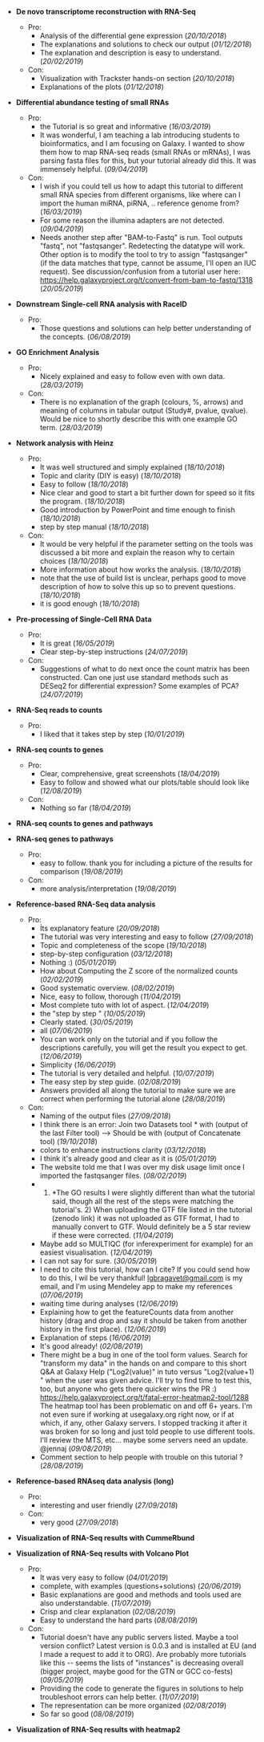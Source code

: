 - **De novo transcriptome reconstruction with RNA-Seq**
  - Pro:
    - Analysis of the differential gene expression (*20/10/2018*)
    - The explanations and solutions to check our output (*01/12/2018*)
    - The explanation and description is easy to understand. (*20/02/2019*)
  - Con:
    - Visualization with Trackster hands-on section (*20/10/2018*)
    - Explanations of the plots (*01/12/2018*)

- **Differential abundance testing of small RNAs**
  - Pro:
    - the Tutorial is so great and informative (*16/03/2019*)
    - It was wonderful, I am teaching a lab introducing students to bioinformatics, and I am focusing on Galaxy. I wanted to show them how to map RNA-seq reads (small RNAs or mRNAs), I was parsing fasta files for this, but your tutorial already did this. It was immensely helpful. (*09/04/2019*)
  - Con:
    - I wish if you could tell us how to adapt this tutorial to different small RNA species from different organisms, like where can I import the human miRNA, piRNA, .. reference genome from? (*16/03/2019*)
    - For some reason the illumina adapters are not detected.  (*09/04/2019*)
    - Needs another step after "BAM-to-Fastq" is run. Tool outputs "fastq", not "fastqsanger". Redetecting the datatype will work. Other option is to modify the tool to try to assign "fastqsanger" (if the data matches that type, cannot be assume, I'll open an IUC request). See discussion/confusion from a tutorial user here: https://help.galaxyproject.org/t/convert-from-bam-to-fastq/1318 (*20/05/2019*)

- **Downstream Single-cell RNA analysis with RaceID**
  - Pro:
    - Those questions and solutions can help better understanding of the concepts. (*06/08/2019*)

- **GO Enrichment Analysis**
  - Pro:
    - Nicely explained and easy to follow even with own data. (*28/03/2019*)
  - Con:
    - There is no explanation of the graph (colours, %, arrows) and meaning of columns in tabular output (Study#, pvalue, qvalue). Would be nice to shortly describe this with one example GO term. (*28/03/2019*)

- **Network analysis with Heinz**
  - Pro:
    - It was well structured and simply explained (*18/10/2018*)
    - Topic and clarity (DIY is easy) (*18/10/2018*)
    - Easy to follow (*18/10/2018*)
    - Nice clear and good to start a bit further down for speed so it fits the program. (*18/10/2018*)
    - Good introduction by PowerPoint and time enough to finish (*18/10/2018*)
    - step by step manual  (*18/10/2018*)
  - Con:
    - It would be very helpful if the parameter setting on the tools was discussed a bit more and explain the reason why to certain choices (*18/10/2018*)
    - More information about how works the analysis. (*18/10/2018*)
    - note that the use of build list is unclear, perhaps good to move description of how to solve this  up so to prevent questions. (*18/10/2018*)
    - it is good enough (*18/10/2018*)

- **Pre-processing of Single-Cell RNA Data**
  - Pro:
    - It is great (*16/05/2019*)
    - Clear step-by-step instructions (*24/07/2019*)
  - Con:
    - Suggestions of what to do next once the count matrix has been constructed. Can one just use standard methods such as DESeq2 for differential expression? Some examples of PCA? (*24/07/2019*)

- **RNA-Seq reads to counts**
  - Pro:
    - I liked that it takes step by step (*10/01/2019*)

- **RNA-seq counts to genes**
  - Pro:
    - Clear, comprehensive, great screenshots (*18/04/2019*)
    - Easy to follow and showed what our plots/table should look like (*12/08/2019*)
  - Con:
    - Nothing so far (*18/04/2019*)

- **RNA-seq counts to genes and pathways**


- **RNA-seq genes to pathways**
  - Pro:
    - easy to follow. thank you for including a picture of the results for comparison (*19/08/2019*)
  - Con:
    - more analysis/interpretation (*19/08/2019*)

- **Reference-based RNA-Seq data analysis**
  - Pro:
    - İts explanatory feature (*20/09/2018*)
    - The tutorial was very interesting and easy to follow (*27/09/2018*)
    - Topic and completeness of the scope (*19/10/2018*)
    - step-by-step configuration (*03/12/2018*)
    - Nothing :) (*05/01/2019*)
    - How about Computing the Z score of the normalized counts (*02/02/2019*)
    - Good systematic overview. (*08/02/2019*)
    - Nice, easy to follow, thorough (*11/04/2019*)
    - Most complete tuto with lot of aspect. (*12/04/2019*)
    - the "step by step " (*10/05/2019*)
    - Clearly stated. (*30/05/2019*)
    - all (*07/06/2019*)
    - You can work only on the tutorial and if you follow the descriptions carefully, you will get the result you expect to get. (*12/06/2019*)
    - Simplicity (*16/06/2019*)
    - The tutorial is very detailed and helpful. (*10/07/2019*)
    - The easy step by step guide. (*02/08/2019*)
    - Answers provided all along the tutorial to make sure we are correct when performing the tutorial alone (*28/08/2019*)
  - Con:
    - Naming of the output files (*27/09/2018*)
    - I think there is an error: Join two Datasets tool  * with (output of the last Filter tool)  --> Should be with (output of Concatenate tool)  (*19/10/2018*)
    - colors to enhance instructions clarity  (*03/12/2018*)
    - I think it's already good and clear as it is (*05/01/2019*)
    - The website told me that I was over my disk usage limit once I imported the fastqsanger files.  (*08/02/2019*)
    - 1) *The GO results I were slightly different than what the tutorial said, though all the rest of the steps were matching the tutorial's. 2) When uploading the GTF file listed in the tutorial (zenodo link) it was not uploaded as GTF format, I had to manually convert to GTF.  Would definitely be a 5 star review if these were corrected. (*11/04/2019*)
    - Maybe add so MULTIQC (for inferexperiment for example) for an easiest visualisation. (*12/04/2019*)
    - I can not say for sure. (*30/05/2019*)
    - I need to cite this tutorial, how can I cite? If you could send how to do this, I wil be very thankful! lgbragavet@gmail.com is my email, and I'm using Mendeley app to make my references  (*07/06/2019*)
    - waiting time during analyses (*12/06/2019*)
    - Explaining how to get the featureCounts data from another history (drag and drop and say it should be taken from another history in the first place). (*12/06/2019*)
    - Explanation of steps (*16/06/2019*)
    - It's good already! (*02/08/2019*)
    - There might be a bug in one of the tool form values. Search for "transform my data" in the hands on and compare to this short Q&A at Galaxy Help ("Log2(value)" in tuto versus "Log2(value+1) " when the user was given advice. I'll try to find time to test this, too, but anyone who gets there quicker wins the PR :) https://help.galaxyproject.org/t/fatal-error-heatmap2-tool/1288  The heatmap tool has been problematic on and off 6+ years. I'm not even sure if working at usegalaxy.org right now, or if at which, if any, other Galaxy servers. I stopped tracking it after it was broken for so long and just told people to use different tools. I'll review the MTS, etc... maybe some servers need an update.  @jennaj  (*09/08/2019*)
    - Comment section to help people with trouble on this tutorial ? (*28/08/2019*)

- **Reference-based RNAseq data analysis (long)**
  - Pro:
    - interesting and user friendly  (*27/09/2018*)
  - Con:
    - very good  (*27/09/2018*)

- **Visualization of RNA-Seq results with CummeRbund**


- **Visualization of RNA-Seq results with Volcano Plot**
  - Pro:
    - It was very easy to follow (*04/01/2019*)
    - complete, with examples (questions+solutions) (*20/06/2019*)
    - Basic explanations are good and methods and tools used are also understandable. (*11/07/2019*)
    - Crisp and clear explanation  (*02/08/2019*)
    - Easy to understand the hard parts (*08/08/2019*)
  - Con:
    - Tutorial doesn't have any public servers listed. Maybe a tool version conflict? Latest version is 0.0.3 and is installed at EU (and I made a request to add it to ORG). Are probably more tutorials like this -- seems the lists of "instances" is decreasing overall (bigger project, maybe good for the GTN or GCC co-fests) (*09/05/2019*)
    - Providing the code to generate the figures in solutions to help troubleshoot errors can help better. (*11/07/2019*)
    - The representation can be more organized (*02/08/2019*)
    - So far so good (*08/08/2019*)

- **Visualization of RNA-Seq results with heatmap2**


